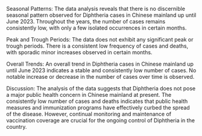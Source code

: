Seasonal Patterns: The data analysis reveals that there is no discernible seasonal pattern observed for Diphtheria cases in Chinese mainland up until June 2023. Throughout the years, the number of cases remains consistently low, with only a few isolated occurrences in certain months.

Peak and Trough Periods: The data does not exhibit any significant peak or trough periods. There is a consistent low frequency of cases and deaths, with sporadic minor increases observed in certain months.

Overall Trends: An overall trend in Diphtheria cases in Chinese mainland up until June 2023 indicates a stable and consistently low number of cases. No notable increase or decrease in the number of cases over time is observed.

Discussion: The analysis of the data suggests that Diphtheria does not pose a major public health concern in Chinese mainland at present. The consistently low number of cases and deaths indicates that public health measures and immunization programs have effectively curbed the spread of the disease. However, continual monitoring and maintenance of vaccination coverage are crucial for the ongoing control of Diphtheria in the country.
